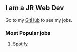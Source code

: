 ## I am a JR Web Dev

Go to my [GitHub](https://github.com/Giampaolo1) to see my jobs.

### Most Popular jobs

1. [Spotify](https://github.com/Giampaolo1)
